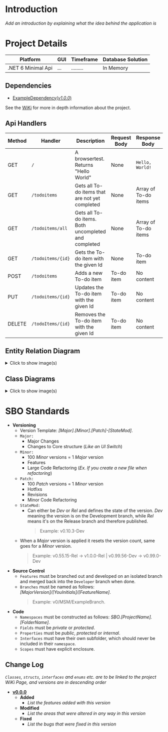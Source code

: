# Introduction
_Add an introduction by explaining what the idea behind the application is_

# Project Details
| Platform | GUI | Timeframe | Database Solution |
|----------|-----|-----------|-------------------|
| .NET 6 Minimal Api | ... | ......... | In Memory |

## Dependencies
- [ExampleDependency(_v1.0.0_)](LinkToDependency._Leave_blank_if_one_does_not_exist)

See the [WiKi](Insert_WiKi_Link_Here) for more in depth information about the project.

## Api Handlers
| Method | Handler           | Description                                          | Request Body | Response Body        |
|--------|-------------------|------------------------------------------------------|--------------|----------------------|
| GET    | `/`               | A browsertest. Returns "Hello World"                 | None         | `Hello, World!`      |
| GET    | `/todoitems`      | Gets all To-do items that are not yet completed      | None         | Array of To-do items |
| GET    | `/todoitems/all`  | Gets all To-do items. Both uncompleted and completed | None         | Array of To-do items |
| GET    | `/todoitems/{id}` | Gets the To-do item with the given Id                | None         | To-do item           |
| POST   | `/todoitems`      | Adds a new To-do item                                | To-do item   | No content           |
| PUT    | `/todoitems/{id}` | Updates the To-do item with the given Id             | To-do item   | No content           |
| DELETE | `/todoItems/{id}` | Removes the To-do item with the given Id             | To-do item   | No content           |

## Entity Relation Diagram
<details><summary>Click to show image(s)</summary>
![image](**Insert-Image**)
</details>

## Class Diagrams
<details><summary>Click to show image(s)</summary>
![image](**Insert-Image**)
</details>


# SBO Standards
- **Versioning**
  - Version Template: _[_Major_].[_Minor_].[_Patch_]-[StateMod]_.
  - `Major:`
    - Major Changes
    - Changes to Core structure (_Like an UI Switch_)
  - `Minor:`
    - 100 _Minor_ versions = 1 _Major_ version
    - Features
    - Large Code Refactoring (_Ex. If you create a new file when refactoring_)
  - `Patch:`
    - 100 _Patch_ versions = 1 _Minor_ version
    - Hotfixs
    - Revisions
    - Minor Code Refactoring
  - `StateMod:`
    - Can either be _Dev_ or _Rel_ and defines the state of the version. _Dev_ meaning the version is on the Development branch, while _Rel_ means it's on the Release branch and therefore published.
      > Example: v0.10.3-Dev
  - When a _Major_ version is applied it resets the version count, same goes for a _Minor_ version.
      > Example: v0.55.15-Rel -> v1.0.0-Rel | v0.99.56-Dev -> v0.99.0-Dev
- **Source Control**
    - `Features` must be branched out and developed on an isolated branch and merged back into the `Developer` branch when done.
    - `Branches` must be named as follows: *[MajorVersion]/[YouInitials]/[FeatureName]*.
      > Example: v0/MSM/ExampleBranch.
- **Code**
  - `Namespaces` must be constructed as follows: _SBO.[ProjectName].[FolderName]_.
  - `Fields` must be _private_ or _protected_.
  - `Properties` must be _public_, _protected_ or _internal_.
  - `Interfaces` must have their own subfolder, which should never be included in their `namespace`.
  - `Scopes` must have explicit enclosure.

## Change Log
_`Classes`, `structs`, `interfaces` and `enums` etc. are to be linked to the project WiKi Page, and versions are in descending order_
 - **[v0.0.0](LinkToGitLabTag)**
   - **Added**
     - _List the features added with this version_
   - **Modified**
     - _List the areas that were altered in any way in this version_
   - **Fixed**
     - _List the bugs that were fixed in this version_